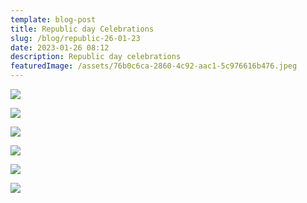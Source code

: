 ```yaml
---
template: blog-post
title: Republic day Celebrations
slug: /blog/republic-26-01-23
date: 2023-01-26 08:12
description: Republic day celebrations
featuredImage: /assets/76b0c6ca-2860-4c92-aac1-5c976616b476.jpeg
---
```

![](/assets/a48f5de4-d281-4730-9a54-2632ef65ec6f.jpeg)

![](/assets/ced58780-e933-4180-8d4b-d3ee65f2a83b.jpeg)

![](/assets/e20b1137-7098-4415-83fe-24f0c88652b4.jpeg)

![](/assets/7ea51fe8-c199-4249-94ed-d3c7d0133bfe.jpeg)

![](/assets/63d181be-eb13-43c1-8326-dba24618cd3a.jpeg)

![](/assets/5b710e4f-ca5c-4445-b749-6d4145adf9f7.jpeg)